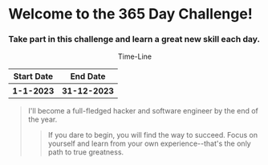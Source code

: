 # Welcome to the 365 Day Challenge! 
### Take part in this challenge and learn a great new skill each day.

<div align="center"></h3>Time-Line</h3>
<table>
 <tr>
    <th>Start Date</th>
    <th>End Date</th>
 </tr>
 <tr>
   <th>1-1-2023</th>
   <th>31-12-2023</th>
 </tr>
</table>
</div>


> I'll become a full-fledged hacker and software engineer by the end of the year.
>> If you dare to begin, you will find the way to succeed. Focus on yourself and learn from your own experience--that's the only path to true greatness.
